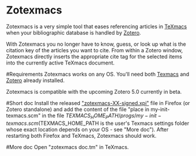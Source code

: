 # Zotexmacs
Zotexmacs is a very simple tool that eases referencing articles in [TeXmacs](http://www.texmacs.org) when your bibliographic database is handled by [Zotero](https://www.zotero.org/).

With Zotexmacs you no longer have to know, guess, or look up what is the citation key of the articles you want to cite. From within a Zotero window, Zotexmacs directly inserts the appropriate cite tag for the selected items into the currently active TeXmacs document.

#Requirements
Zotexmacs works on any OS. You'll need both [Texmacs](http://www.texmacs.org) and [Zotero](https://www.zotero.org/) already installed. 

Zotexmacs is compatible with the upcoming Zotero 5.0 currently in beta.

#Short doc 
Install the released ["zotexmacs-XX-signed.xpi"](https://github.com/slowphil/zotexmacs/releases/latest) file in Firefox (or Zotero standalone) and add the content of the file "place in my-init-texmacs.scm" in the file $TEXMACS_HOME_PATH/progs/my-init-texmacs.scm ($TEXMACS_HOME_PATH is the user's Texmacs settings folder whose exact location depends on your OS - see "More doc"). After restarting both Firefox and TeXmacs, Zotexmacs should work.

#More doc 
Open "zotexmacs doc.tm" in TeXmacs.

